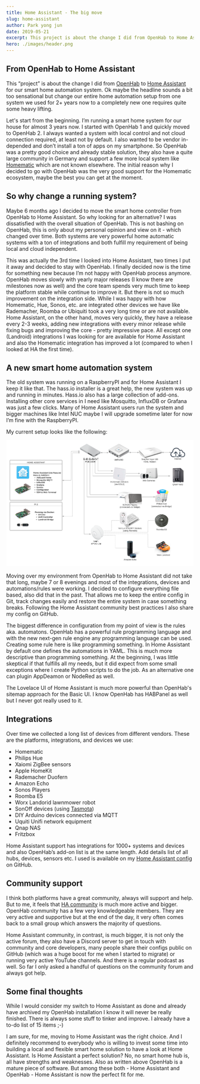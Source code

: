 ```yaml
---
title: Home Assistant - The big move
slug: home-assistant
author: Park yong jun
date: 2019-05-21
excerpt: This project is about the change I did from OpenHab to Home Assistant for our smart home automation system. Ok maybe the headline sounds a bit too sensational but change our entire home automation setup from one system we used for 2+ years now to a completely new one requires quite some heavy lifting.
hero: ./images/header.png
---
```


## From OpenHab to Home Assistant

This “project” is about the change I did from [OpenHab](https://www.openhab.org) to [Home Assistant](https://www.home-assistant.io) for our smart home automation system. Ok maybe the headline sounds a bit too sensational but change our entire home automation setup from one system we used for 2+ years now to a completely new one requires quite some heavy lifting.

Let's start from the beginning. I’m running a smart home system for our house for almost 3 years now. I started with OpenHab 1 and quickly moved to OpenHab 2. I always wanted a system with local control and not cloud connection required, at least not by default. I also wanted to be vendor in-depended and don’t install a ton of apps on my smartphone. So OpenHab was a pretty good choice and already stable solution, they also have a quite large community in Germany and support a few more local system like [Homematic](https://www.homematic.com) which are not known elsewhere. The initial reason why I decided to go with OpenHab was the very good support for the Homematic ecosystem, maybe the best you can get at the moment.

## So why change a running system?

Maybe 6 months ago I decided to move the smart home controller from OpenHab to Home Assistant. So why looking for an alternative? I was dissatisfied with the overall situation of OpenHab. This is not bashing on OpenHab, this is only about my personal opinion and view on it - which changed over time. Both systems are very powerful home automatic systems with a ton of integrations and both fulfill my requirement of being local and cloud independent.

This was actually the 3rd time I looked into Home Assistant, two times I put it away and decided to stay with OpenHab. I finally decided now is the time for something new because I’m not happy with OpenHab process anymore. OpenHab moves slowly with yearly major releases (I know there are milestones now as well) and the core team spends very much time to keep the platform stable while continue to improve it. But there is not so much improvement on the integration side. While I was happy with how Homematic, Hue, Sonos, etc. are integrated other devices we have like Rademacher, Roomba or Ubiquiti took a very long time or are not available.
Home Assistant, on the other hand, moves very quickly, they have a release every 2-3 weeks, adding new integrations with every minor release while fixing bugs and improving the core - pretty impressive pace. All except one (Landroid) integrations I was looking for are available for Home Assistant and also the Homematic integration has improved a lot (compared to when I looked at HA the first time).

## A new smart home automation system

The old system was running on a RaspberryPI and for Home Assistant I keep it like that. The hass.io installer is a great help, the new system was up and running in minutes. Hass.io also has a large collection of add-ons. Installing other core services in I need like Mosquitto, InfluxDB or Grafana was just a few clicks.
Many of Home Assistant users run the system and bigger machines like Intel NUC maybe I will upgrade sometime later for now I’m fine with the RaspberryPI.

My current setup looks like the following:

<div className="Image__Medium">
  <img src="./images/setup.png" alt="This is our setup" />
</div>

Moving over my environment from OpenHab to Home Assistant did not take that long, maybe 7 or 8 evenings and most of the integrations, devices and automations/rules were working. I decided to configure everything file based, also did that in the past. That allows me to keep the entire config in Git, track changes easily and restore the entire system in case something breaks. Following the Home Assistant community best practices I also share my config on GitHub.

The biggest difference in configuration from my point of view is the rules aka. automatons. OpenHab has a powerful rule programming language and with the new next-gen rule engine any programming language can be used. Creating some rule here is like programming something. In Home Assistant by default one defines the automations in YAML. This is much more descriptive than programming something. At the beginning, I was little skeptical if that fulfills all my needs, but it did expect from some small exceptions where I create Python scripts to do the job. As an alternative one can plugin AppDeamon or NodeRed as well.

The Lovelace UI of Home Assistant is much more powerful than OpenHab's sitemap approach for the Basic UI. I know OpenHab has HABPanel as well but I never got really used to it.

## Integrations

Over time we collected a long list of devices from different vendors. These are the platforms, integrations, and devices we use:

-   Homematic
-   Philips Hue
-   Xaiomi ZigBee sensors
-   Apple HomeKit
-   Rademacher Duofern
-   Amazon Echo
-   Sonos Players
-   Roomba E5
-   Worx Landorid lawnmower robot
-   SonOff devices (using [Tasmota](https://github.com/arendst/Sonoff-Tasmota))
-   DIY Arduino devices connected via MQTT
-   Uquiti Unifi network equipment
-   Qnap NAS
-   Fritzbox

Home Assistant support has integrations for 1000+ systems and devices and also OpenHab’s add-on list is at the same length. Add details list of all hubs, devices, sensors etc. I used is available on my [Home Assistant config](https://github.com/mhaack/home-assistant-config) on GitHub.

<github url="https://github.com/mhaack/home-assistant-config" title="Home Assistant config"/>

## Community support

I think both platforms have a great community, always will support and help. But to me, it feels that [HA community](https://www.home-assistant.io/help/) is much more active and bigger. OpenHab community has a few very knowledgeable members. They are very active and supportive but at the end of the day, it very often comes back to a small group which answers the majority of questions.

Home Assistant community, in contrast, is much bigger, it is not only the active forum, they also have a Discord server to get in touch with community and core developers, many people share their configs public on GitHub (which was a huge boost for me when I started to migrate) or running very active YouTube channels. And there is a regular podcast as well.
So far I only asked a handful of questions on the community forum and always got help.

## Some final thoughts

While I would consider my switch to Home Assistant as done and already have archived my OpenHab installation I know it will never be really finished. There is always some stuff to tinker and improve. I already have a to-do list of 15 items ;-)

I am sure, for me, moving to Home Assistant was the right choice. And I definitely recommend to everybody who is willing to invest some time into building a local and flexible smart home solution to have a look at Home Assistant. Is Home Assistant a perfect solution? No, no smart home hub is, all have strengths and weaknesses. Also as written above OpenHab is a mature piece of software. But among these both - Home Assistant and OpenHab - Home Assistant is now the perfect fit for me.
